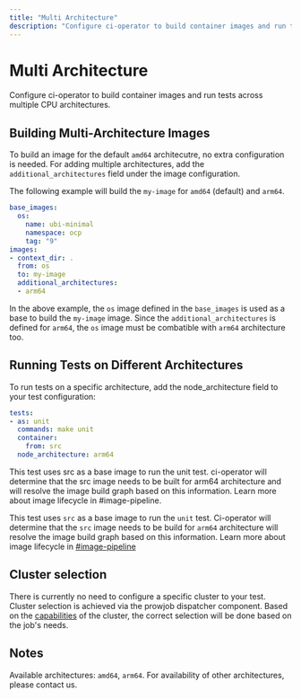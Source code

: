 ```yaml
---
title: "Multi Architecture"
description: "Configure ci-operator to build container images and run tests across multiple CPU architectures"
---
```


# Multi Architecture

Configure ci-operator to build container images and run tests across multiple CPU architectures.

## Building Multi-Architecture Images

To build an image for the default `amd64` architecutre, no extra configuration is needed.
For adding multiple architectures, add the `additional_architectures` field under the image configuration.

The following example will build the `my-image` for `amd64` (default) and `arm64`.

```yaml
base_images:
  os:
    name: ubi-minimal
    namespace: ocp
    tag: "9"
images:
- context_dir: .
  from: os
  to: my-image
  additional_architectures:
  - arm64
```

In the above example, the `os` image defined in the `base_images` is used as a base to build the `my-image` image.
Since the `additional_architectures` is defined for `arm64`, the `os` image must be combatible with `arm64` architecture too.

## Running Tests on Different Architectures

To run tests on a specific architecture, add the node_architecture field to your test configuration:

```yaml
tests:
- as: unit
  commands: make unit
  container:
    from: src
  node_architecture: arm64
```

This test uses src as a base image to run the unit test. ci-operator will determine that the src image needs to be built for arm64 architecture and will resolve the image build graph based on this information. Learn more about image lifecycle in #image-pipeline.

This test uses `src` as a base image to run the `unit` test. Ci-operator will determine that the `src` image needs to be build for `arm64` architecture
will resolve the image build graph based on this information. Learn more about image lifecycle in [#image-pipeline](https://docs.ci.openshift.org/docs/internals/#image-pipeline)


## Cluster selection

There is currently no need to configure a specific cluster to your test. Cluster selection is achieved via the prowjob dispatcher component. Based on the [capabilities](https://github.com/openshift/release/blob/master/core-services/sanitize-prow-jobs/_clusters.yaml) of the cluster, the correct selection will be done based on the job's needs.

## Notes
Available architectures: `amd64`, `arm64`. For availability of other architectures, please contact us.
